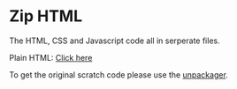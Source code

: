 # Zip HTML
<p>The HTML, CSS and Javascript code all in serperate files.<p/>
<p>Plain HTML: <a href="https://github.com/Nether-Quest/Plain-HTML">Click here</a><p/>
<p>To get the original scratch code please use the <a href="https://github.com/Nether-Quest/unpackager">unpackager</a>.<p/>
